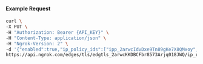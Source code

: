 <!-- Code generated for API Clients. DO NOT EDIT. -->

#### Example Request

```bash
curl \
-X PUT \
-H "Authorization: Bearer {API_KEY}" \
-H "Content-Type: application/json" \
-H "Ngrok-Version: 2" \
-d '{"enabled":true,"ip_policy_ids":["ipp_2arwcIdvDxe9Tn89gKe7X8QMxoy","ipp_2arwcJF54y0Uh99HikwLSNr7M9s"]}' \
https://api.ngrok.com/edges/tls/edgtls_2arwcKKDBCFbr8573Arjq018JWQ/ip_restriction
```
